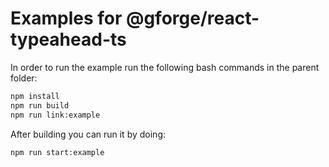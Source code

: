 # Examples for @gforge/react-typeahead-ts

In order to run the example run the following bash commands in the parent folder:
```bash
npm install
npm run build
npm run link:example
```

After building you can run it by doing:

```bash
npm run start:example
```
